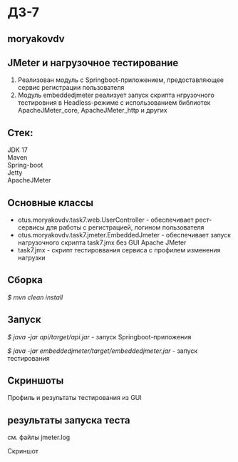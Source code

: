 # ДЗ-7
## moryakovdv

## JMeter и нагрузочное тестирование
1. Реализован модуль с Springboot-приложением, предоставляющее сервис регистрации пользователя
2. Модуль embeddedjmeter реализует запуск скрипта нгрузочного тестировния в Headless-режиме с использованием библиотек ApacheJMeter_core, ApacheJMeter_http и других

## Стек:
JDK 17  
Maven  
Spring-boot  
Jetty  
ApacheJMeter

## Основные классы
- otus.moryakovdv.task7.web.UserController - обеспечивает рест-сервисы для работы с регистрацией, логином пользователя
- otus.moryakovdv.task7.jmeter.EmbeddedJmeter - обеспечивает запуск нагрузочного скрипта task7.jmx без GUI Apache JMeter 
- task7.jmx - скрипт тестироввания сервиса с профилем изменения нагрузки

## Сборка
*$ mvn clean install*


## Запуск
*$ java -jar api/target/api.jar* - запуск Springboot-приложения
 
*$ java -jar embeddedjmeter/target/embeddedjmeter.jar* - запуск тестирования


## Скриншоты

Профиль и результаты тестирования из GUI

## результаты запуска теста

см. файлы jmeter.log

Скриншот






